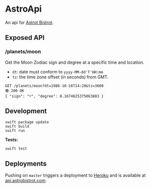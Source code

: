 # AstroApi

An api for [Astrot Bistrot](https://astrobistrot.com).

## Exposed API

### /planets/moon

Get the Moon Zodiac sign and degree at a specific time and location.

- `dt`: date must conform to `yyyy-MM-dd'T'HH:mm`
- `tz`: the time zone offset (in seconds) from GMT.

```
GET /planets/moon?dt=1986-10-16T14:20&tz=3600
🟢 200 OK
{ "sign": "♈︎", "degree": 8.1674625375063883 }
```

## Development

```shell
swift package update
swift build
swift run
```

**Tests:**

```shell
swift test
```

## Deployments

Pushing on `master` triggers a deployment to [Heroku](https://dashboard.heroku.com/apps/astrobistrot-api) and is available at [api.astrobistrot.com](https://api.astrobistrot.com).
